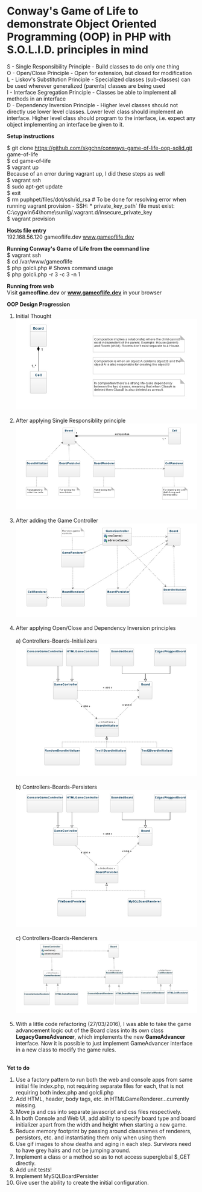 # Conway's Game of Life to demonstrate Object Oriented Programming (OOP) in PHP with S.O.L.I.D. principles in mind
S - Single Responsibility Principle - Build classes to do only one thing<br>
O - Open/Close Principle - Open for extension, but closed for modification<br>
L - Liskov's Substitution Principle - Specialized classes (sub-classes) can be used wherever generalized (parents) classes are being used<br>
I - Interface Segregation Principle - Classes be able to implement all methods in an interface<br>
D - Dependency Inversion Principle - Higher level classes should not directly use lower level classes. Lower level class should implement an interface. Higher level class should program to the interface, i.e. expect any object implementing an interface be given to it.<br>

<b>Setup instructions</b><br>

$ git clone https://github.com/skgchn/conways-game-of-life-oop-solid.git game-of-life<br>
$ cd game-of-life<br>
$ vagrant up<br>
Because of an error during vagrant up, I did these steps as well<br>
$ vagrant ssh<br>
$ sudo apt-get update<br>
$ exit<br>
$ rm puphpet/files/dot/ssh/id_rsa    # To be done for resolving error when running vagrant provision - SSH: * private_key_path` file must exist: C:\cygwin64\home\sunilg/.vagrant.d/insecure_private_key<br>
$ vagrant provision<br>

<b>Hosts file entry</b><br>
192.168.56.120 gameoflife.dev www.gameoflife.dev

<b>Running Conway's Game of Life from the command line</b><br>
$ vagrant ssh<br>
$ cd /var/www/gameoflife<br>
$ php golcli.php   # Shows command usage<br>
$ php golcli.php -r 3 -c 3 -n 1<br>


<b>Running from web</b><br>
Visit <b>gameofline.dev</b> or <b>www.gameoflife.dev</b> in your browser<br>

<b>OOP Design Progression</b><br>
1. Initial Thought<br>
![alt tag](https://github.com/skgchn/conways-game-of-life-oop-solid/blob/master/classdiagrams/1.%20InitialThought.jpg)<br><br>
2. After applying Single Responsiblity principle<br>
![alt tag](https://github.com/skgchn/conways-game-of-life-oop-solid/blob/master/classdiagrams/2.%20AfterApplyingSingleResponsiblityPrinciple.jpg)<br><br>
3. After adding the Game Controller<br>
![alt tag](https://github.com/skgchn/conways-game-of-life-oop-solid/blob/master/classdiagrams/3.%20AfterAddingTheGameController.jpg)<br><br>
4. After applying Open/Close and Dependency Inversion principles<br><br>
a) Controllers-Boards-Initializers<br>
![alt tag](https://github.com/skgchn/conways-game-of-life-oop-solid/blob/master/classdiagrams/4.%20OpenCloseDepencyInversionControllerBoardInitializersRelationship.jpeg)<br><br>
b) Controllers-Boards-Persisters<br>
![alt tag](https://github.com/skgchn/conways-game-of-life-oop-solid/blob/master/classdiagrams/5.%20OpenCloseDepencyInversionControllerBoardPersistersRelationship.jpeg)<br><br>
c) Controllers-Boards-Renderers<br>
![alt tag](https://github.com/skgchn/conways-game-of-life-oop-solid/blob/master/classdiagrams/6.%20OpenCloseDepencyInversionControllerBoardRenderersRelationship.jpg)<br><br>
5. With a little code refactoring (27/03/2016), I was able to take the game advancement logic out of the Board class into its own class <b>LegacyGameAdvancer</b>, which implements the new <b>GameAdvancer</b> interface. Now it is possible to just implement GameAdvancer interface in a new class to modify the game rules.<br><br>

<b>Yet to do</b><br>

1. Use a factory pattern to run both the web and console apps from same initial file index.php, not requiring separate files for each, that is not requiring both index.php and golcli.php<br>
2. Add HTML, header, body tags, etc. in HTMLGameRenderer...currently missing.<br>
3. Move js and css into separate javascript and css files respectively.<br>
4. In both Console and Web UI, add ability to specify board type and board initializer apart from the width and height when starting a new game.<br>
5. Reduce memory footprint by passing around classnames of renderers, persistors, etc. and instantiating them only when using them<br>
6. Use gif images to show deaths and aging in each step. Survivors need to have grey hairs and not be jumping around.<br>
7. Implement a class or a method so as to not access superglobal $_GET directly.<br>
8. Add unit tests!<br>
9. Implement MySQLBoardPersister<br>
10. Give user the ability to create the initial configuration.<br>
